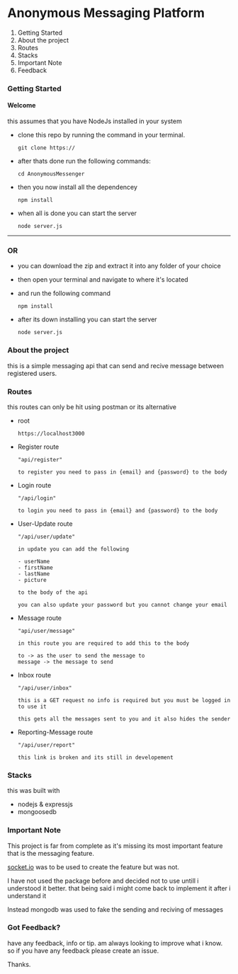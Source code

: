 # Anonymous Messaging Platform

1. Getting Started
2. About the project
3. Routes
4. Stacks
5. Important Note
6. Feedback

### Getting Started

#### Welcome

 this assumes that you have NodeJs installed in your system


* clone this repo by running the command in your terminal.
  ```
  git clone https://
  ```

* after thats done run the following commands:
   ```
   cd AnonymousMessenger
   ```

* then you now install all the dependencey
  ```
  npm install
  ```

* when all is done you can start the server
  ``` 
  node server.js
  ```

***

### OR

* you can download the zip and extract it into any folder of your
  choice

* then open your terminal and navigate to where it's located
* and run the following command
  ``` 
  npm install
  ```
* after its down installing you can start the server
  ``` 
  node server.js 
  ```


### About the project

this is a simple messaging api that can send and recive message between registered
users.

### Routes
  this routes can only be hit using postman or its alternative

* root
  ```
  https://localhost3000
  ```

* Register route
    ```
    "api/register"
    ```
    ```
    to register you need to pass in {email} and {password} to the body
    ```

* Login route
  ```
  "/api/login"
  ```
  ```
  to login you need to pass in {email} and {password} to the body
  ```

* User-Update route
  ```
  "/api/user/update"
  ```

  ```
  in update you can add the following

  - userName
  - firstName
  - lastName
  - picture

  to the body of the api

  you can also update your password but you cannot change your email
  ```
* Message route
    ```
    "api/user/message"
    ```

    ```
    in this route you are required to add this to the body

    to -> as the user to send the message to
    message -> the message to send
    ```
* Inbox route
  ```
  "/api/user/inbox"
  ```

  ```
  this is a GET request no info is required but you must be logged in to use it

  this gets all the messages sent to you and it also hides the sender
  ```
* Reporting-Message route
  ```
  "/api/user/report"
  ```

  ```
  this link is broken and its still in developement
  ```
### Stacks
this was built with
* nodejs & expressjs
* mongoosedb

### Important Note

This project is far from complete as it's missing its most important feature that is
the messaging feature.

[socket.io](https://socket.io/) was to be used to create the feature but was not.

I have not used the package before and decided not to use untill i understood it better. that being said i might come back to implement it after i understand it

Instead mongodb was used to fake the sending and reciving of messages

### Got Feedback?
have any feedback, info or tip. am always looking to improve what i know. so if you have any feedback please create an issue.

Thanks.